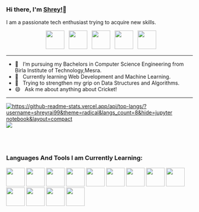 ### Hi there, I'm [Shrey!](https://shreyrai99.github.io/portfolio/)👋

I am a passionate tech enthusiast trying to acquire new skills.

<p align="center">
&nbsp; <a href="https://www.facebook.com/shrey.roy.9/" target="_blank" rel="noopener noreferrer"><img src="https://img.icons8.com/plasticine/100/000000/facebook.png" width="50" /></a> 
&nbsp; <a href="https://twitter.com/ShreyRai6" target="_blank" rel="noopener noreferrer"><img src="https://img.icons8.com/plasticine/100/000000/twitter.png" width="50" /></a> 
&nbsp; <a href="https://www.instagram.com/shreyrai99/" target="_blank" rel="noopener noreferrer"><img src="https://img.icons8.com/plasticine/100/000000/instagram-new.png" width="50" /></a>  
&nbsp; <a href="https://www.linkedin.com/in/shrey-rai-314b8a192/" target="_blank" rel="noopener noreferrer"><img src="https://img.icons8.com/plasticine/100/000000/linkedin.png" width="50" /></a>
&nbsp; <a href="mailto:kumarshrey.21099@gmail.com" target="_blank" rel="noopener noreferrer"><img src="https://img.icons8.com/plasticine/100/000000/gmail.png"  width="50" /></a>
</p>

---

- 🔭 &nbsp; I’m  pursuing my Bachelors in Computer Science Engineering from Birla Institute of Technology,Mesra.
- 🌱 &nbsp; Currently learning Web Development and Machine Learning.
- 💬 &nbsp; Trying to strengthen my grip on Data Structures and Algorithms.
- 😄 &nbsp; Ask me about anything about Cricket!

---

<a href="https://github-readme-stats.vercel.app/api/top-langs/?username=shreyrai99&theme=radical&langs_count=8&hide=jupyter notebook&layout=compact">
  <img align="center" src="https://github-readme-stats.vercel.app/api/top-langs/?username=shreyrai99&theme=radical&langs_count=8&hide=jupyter notebook&layout=compact" alt="https://github-readme-stats.vercel.app/api/top-langs/?username=shreyrai99&theme=radical&langs_count=8&hide=jupyter notebook&layout=compact" />
</a>
<a href="https://github-readme-stats.vercel.app/api?username=shreyrai99&count_private=true&show_icons=true&theme=radical&include_all_commits=true&layout=compact">
  <!-- Change the `github-readme-stats.anuraghazra1.vercel.app` to `github-readme-stats.vercel.app`  -->
  <img align="center" src="https://github-readme-stats.vercel.app/api?username=shreyrai99&count_private=true&show_icons=true&theme=radical&include_all_commits=true&layout=compact" />
</a>

<br/><br/>

### Languages And Tools I am Currently Learning: 

<p align="left">
  <code><img height="50" src="https://www.vectorlogo.zone/logos/javascript/javascript-ar21.svg"></code>  
  <code><img height="50" src="https://www.vectorlogo.zone/logos/python/python-ar21.svg"></code>
  <code><img height="50" src="https://www.vectorlogo.zone/logos/reactjs/reactjs-ar21.svg"></code>
  <code><img height="50" src="https://www.vectorlogo.zone/logos/nodejs/nodejs-horizontal.svg"></code>
  <code><img height="50" src="https://www.vectorlogo.zone/logos/w3_html5/w3_html5-ar21.svg"></code>
  <code><img height="50" src="https://www.vectorlogo.zone/logos/netlifyapp_watercss/netlifyapp_watercss-ar21.svg"></code>  
  <code><img height="50" src="https://www.vectorlogo.zone/logos/djangoproject/djangoproject-ar21.svg"></code>
  <code><img height="50" src="https://www.vectorlogo.zone/logos/pocoo_flask/pocoo_flask-ar21.svg"></code>  
  <code><img height="50" src="https://www.vectorlogo.zone/logos/mysql/mysql-horizontal.svg"></code>
  <code><img height="50" src="https://www.vectorlogo.zone/logos/git-scm/git-scm-ar21.svg"></code>  
  <code><img height="50" src="https://www.vectorlogo.zone/logos/sass-lang/sass-lang-ar21.svg"></code>  
  <code><img height="50" src="https://www.vectorlogo.zone/logos/visualstudio_code/visualstudio_code-ar21.svg"></code>  
  <code><img height="50" src="https://www.vectorlogo.zone/logos/getpostman/getpostman-icon.svg"></code>  
</p>


